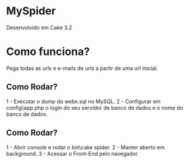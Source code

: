 # MySpider

Desenvolvido em Cake 3.2

# Como funciona?
Pega todas as urls e e-mails de urls a partir de uma url inicial.

## Como Rodar?

1 - Executar o dump do webx.sql no MySQL.
2 - Configurar em config\app.php o login do seu servidor de banco de dados e o nome do banco de dados.

## Como Rodar?

1 - Abrir console e rodar o bin\cake spider.
2 - Manter aberto em background.
3 - Acessar o Front-End pelo navegador.
